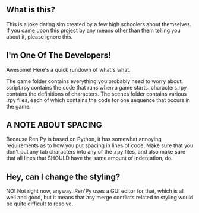 ## What is this?

This is a joke dating sim created by a few high schoolers about themselves. If you came upon this project by any means other than them telling you about it, please ignore this.

## I'm One Of The Developers!

Awesome! Here's a quick rundown of what's what.

The game folder contains everything you probably need to worry about. script.rpy contains the code that runs when a game starts. characters.rpy contains the definitions of characters. The scenes folder contains various .rpy files, each of which contains the code for one sequence that occurs in the game.

## A NOTE ABOUT SPACING

Because Ren'Py is based on Python, it has somewhat annoying requirements as to how you put spacing in lines of code. Make sure that you don't put any tab characters into any of the .rpy files, and also make sure that all lines that SHOULD have the same amount of indentation, do.

## Hey, can I change the styling?

NO! Not right now, anyway. Ren'Py uses a GUI editor for that, which is all well and good, but it means that any merge conflicts related to styling would be quite difficult to resolve.